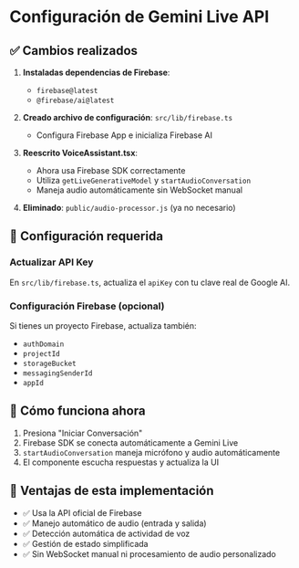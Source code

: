 # Configuración de Gemini Live API

## ✅ Cambios realizados

1. **Instaladas dependencias de Firebase**:
   - `firebase@latest`
   - `@firebase/ai@latest`

2. **Creado archivo de configuración**: `src/lib/firebase.ts`
   - Configura Firebase App e inicializa Firebase AI

3. **Reescrito VoiceAssistant.tsx**:
   - Ahora usa Firebase SDK correctamente
   - Utiliza `getLiveGenerativeModel` y `startAudioConversation`
   - Maneja audio automáticamente sin WebSocket manual

4. **Eliminado**: `public/audio-processor.js` (ya no necesario)

## 🔧 Configuración requerida

### Actualizar API Key
En `src/lib/firebase.ts`, actualiza el `apiKey` con tu clave real de Google AI.

### Configuración Firebase (opcional)
Si tienes un proyecto Firebase, actualiza también:
- `authDomain`
- `projectId` 
- `storageBucket`
- `messagingSenderId`
- `appId`

## 🎯 Cómo funciona ahora

1. Presiona "Iniciar Conversación"
2. Firebase SDK se conecta automáticamente a Gemini Live
3. `startAudioConversation` maneja micrófono y audio automáticamente
4. El componente escucha respuestas y actualiza la UI

## 🚀 Ventajas de esta implementación

- ✅ Usa la API oficial de Firebase
- ✅ Manejo automático de audio (entrada y salida)
- ✅ Detección automática de actividad de voz
- ✅ Gestión de estado simplificada
- ✅ Sin WebSocket manual ni procesamiento de audio personalizado